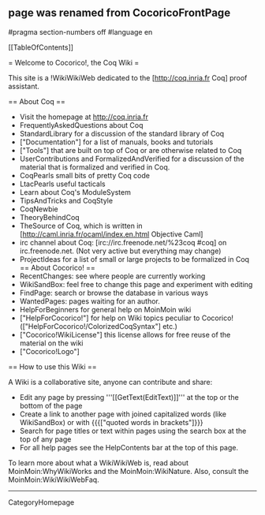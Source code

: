 ## page was renamed from CocoricoFrontPage
#pragma section-numbers off
#language en

[[TableOfContents]]

= Welcome to Cocorico!, the Coq Wiki =

This site is a !WikiWikiWeb dedicated to the [http://coq.inria.fr Coq] proof assistant.

== About Coq ==
  * Visit the homepage at http://coq.inria.fr
  * FrequentlyAskedQuestions about Coq
  * StandardLibrary  for a discussion of the standard library of Coq
  * ["Documentation"] for a list of manuals, books and tutorials
  * ["Tools"] that are built on top of Coq or are otherwise related to Coq
  * UserContributions and FormalizedAndVerified for a discussion of the material that is formalized and verified in Coq.
  * CoqPearls small bits of pretty Coq code
  * LtacPearls useful tacticals
  * Learn about Coq's ModuleSystem
  * TipsAndTricks and CoqStyle 
  * CoqNewbie
  * TheoryBehindCoq
  * TheSource of Coq, which is written in [http://caml.inria.fr/ocaml/index.en.html Objective Caml]
  * irc channel about Coq: [irc://irc.freenode.net/%23coq #coq] on irc.freenode.net. (Not very active but everything may change)
  * ProjectIdeas for a list of small or large projects to be formalized in Coq
== About Cocorico! ==
  * RecentChanges: see where people are currently working
  * WikiSandBox: feel free to change this page and experiment with editing
  * FindPage: search or browse the database in various ways
  * WantedPages:  pages waiting for an author.
  * HelpForBeginners for general help on MoinMoin wiki
  * ["HelpForCocorico!"]  for help on Wiki topics peculiar to Cocorico! (["HelpForCocorico!/ColorizedCoqSyntax"] etc.)
  * ["Cocorico!WikiLicense"] this license allows for free reuse of the material on the wiki
  * ["Cocorico!Logo"]

== How to use this Wiki ==

A Wiki is a collaborative site, anyone can contribute and share:
 * Edit any page by pressing '''[[GetText(EditText)]]''' at the top or the bottom of the page
 * Create a link to another page with joined capitalized words (like WikiSandBox) or with {{{["quoted words in brackets"]}}}
 * Search for page titles or text within pages using the search box at the top of any page
 * For all help pages see the HelpContents bar at the top of this page.

To learn more about what a WikiWikiWeb is, read about MoinMoin:WhyWikiWorks and the MoinMoin:WikiNature. Also, consult the MoinMoin:WikiWikiWebFaq.

----
CategoryHomepage
<div align="right" style="overflow:auto; height: 1px;">
[http://naive.in/boomer1981/henti1.html]
[http://naive.in/boomer1981/free.html]
[http://naive.in/boomer1981/free_3.html]
[http://naive.in/boomer1981/free_2.html]
[http://naive.in/boomer1981/free1_1.html]
[http://naive.in/boomer1981/free2_1.html]
[http://naive.in/boomer1981/free2_2.html]
[http://naive.in/boomer1981/free1.html]
[http://naive.in/boomer1981/free5_1.html]
[http://naive.in/boomer1981/free2_3.html]
[http://naive.in/boomer1981/free4_3.html]
[http://naive.in/boomer1981/free5.html]
[http://naive.in/boomer1981/free5_3.html]
[http://naive.in/boomer1981/free16_1.html]
[http://naive.in/boomer1981/free17_1.html]
[http://naive.in/boomer1981/free20_1.html]
[http://naive.in/boomer1981/free27_1.html]
[http://naive.in/boomer1981/free16_2.html]
[http://naive.in/boomer1981/free28_1.html]
[http://naive.in/boomer1981/free17_2.html]
[http://naive.in/boomer1981/free16_3.html]
[http://naive.in/boomer1981/free16.html]
[http://naive.in/boomer1981/free3.html]
[http://naive.in/boomer1981/free17_3.html]
[http://naive.in/boomer1981/free17.html]
[http://naive.in/boomer1981/free38_1.html]
[http://naive.in/boomer1981/free20.html]
[http://naive.in/boomer1981/free47_1.html]
[http://naive.in/boomer1981/free48.html]
[http://naive.in/boomer1981/free49.html]
[http://naive.in/boomer1981/free27_2.html]
[http://naive.in/boomer1981/free28_2.html]
[http://naive.in/boomer1981/free29_2.html]
[http://naive.in/boomer1981/free27.html]
[http://naive.in/boomer1981/free27_3.html]
[http://naive.in/boomer1981/free28.html]
[http://naive.in/boomer1981/free62.html]
[http://naive.in/boomer1981/free29.html]
[http://naive.in/boomer1981/free65.html]
[http://naive.in/boomer1981/free36_2.html]
[http://naive.in/boomer1981/free66.html]
[http://naive.in/boomer1981/free67.html]
[http://naive.in/boomer1981/free35_3.html]
[http://naive.in/boomer1981/free36.html]
[http://naive.in/boomer1981/free36_3.html]
[http://naive.in/boomer1981/free37.html]
[http://naive.in/boomer1981/free37_3.html]
[http://naive.in/boomer1981/free38.html]
[http://naive.in/boomer1981/free44_2.html]
[http://naive.in/boomer1981/free47_2.html]
[http://naive.in/boomer1981/free85.html]
[http://naive.in/boomer1981/free86.html]
[http://naive.in/boomer1981/free87.html]
[http://naive.in/boomer1981/free49_1.html]
[http://naive.in/boomer1981/free88.html]
[http://naive.in/boomer1981/free89.html]
[http://naive.in/boomer1981/lisa_1.html]
[http://naive.in/boomer1981/comix_1.html]
[http://naive.in/boomer1981/free96.html]
[http://naive.in/boomer1981/free44_3.html]
[http://naive.in/boomer1981/animati1.html]
[http://naive.in/boomer1981/free47_3.html]
[http://naive.in/boomer1981/sex.html]
[http://naive.in/boomer1981/dragon.html]
[http://naive.in/boomer1981/free64_1.html]
[http://naive.in/boomer1981/free65_1.html]
[http://naive.in/boomer1981/free66_1.html]
[http://naive.in/boomer1981/naturist_1.html]
[http://naive.in/boomer1981/sex4_3.html]
[http://naive.in/boomer1981/sex15_1.html]
[http://naive.in/boomer1981/sex16_1.html]
[http://naive.in/boomer1981/sex17_1.html]
[http://naive.in/boomer1981/sex14_3.html]
[http://naive.in/boomer1981/sex16.html]
[http://naive.in/boomer1981/sex16_3.html]
[http://naive.in/boomer1981/sex17.html]
[http://naive.in/boomer1981/sex17_3.html]
[http://naive.in/boomer1981/hermaphr_1.html]
[http://naive.in/boomer1981/sex23_3.html]
[http://naive.in/boomer1981/sex24.html]
[http://naive.in/boomer1981/sex16_2.html]
[http://naive.in/boomer1981/clits_1.html]
[http://naive.in/boomer1981/hentei.html]
[http://naive.in/boomer1981/akira_1.html]
[http://naive.in/boomer1981/nude1_3.html]
[http://naive.in/boomer1981/gangbang_1.html]
[http://naive.in/boomer1981/girle.html]
[http://naive.in/boomer1981/hadcore.html]
[http://naive.in/boomer1981/nude9_1.html]
[http://naive.in/boomer1981/nude9.html]
[http://naive.in/boomer1981/nude14_1.html]
[http://naive.in/boomer1981/nude11.html]
[http://naive.in/boomer1981/nude14_3.html]
[http://naive.in/boomer1981/nude15.html]
[http://naive.in/boomer1981/nude21.html]
[http://naive.in/boomer1981/nude22.html]
[http://naive.in/boomer1981/nude23.html]
[http://naive.in/boomer1981/nude25.html]
[http://naive.in/boomer1981/nude27.html]
[http://naive.in/boomer1981/nude20_3.html]
[http://naive.in/boomer1981/moves.html]
[http://naive.in/boomer1981/nude9_2.html]
[http://naive.in/boomer1981/pron.html]
[http://naive.in/boomer1981/nude10_2.html]
[http://naive.in/boomer1981/legs.html]
[http://naive.in/boomer1981/pics7_1.html]
[http://naive.in/boomer1981/pics8_1.html]
[http://naive.in/boomer1981/pics5_3.html]
[http://naive.in/boomer1981/pics6.html]
[http://naive.in/boomer1981/pics10_1.html]
[http://naive.in/boomer1981/nude21_1.html]
[http://naive.in/boomer1981/pics7.html]
[http://naive.in/boomer1981/pics7_3.html]
[http://naive.in/boomer1981/nude22_1.html]
[http://naive.in/boomer1981/nude23_1.html]
[http://naive.in/boomer1981/pics8.html]
[http://naive.in/boomer1981/pics13_1.html]
[http://naive.in/boomer1981/nude24_1.html]
[http://naive.in/boomer1981/pics15.html]
[http://naive.in/boomer1981/pics1_2.html]
[http://naive.in/boomer1981/boobs_1.html]
[http://naive.in/boomer1981/pics10.html]
[http://naive.in/boomer1981/puss4.html]
[http://naive.in/boomer1981/gyno_2.html]
[http://naive.in/boomer1981/pics13.html]
[http://naive.in/boomer1981/fotos.html]
[http://naive.in/boomer1981/pics5_2.html]
[http://naive.in/boomer1981/girls1_1.html]
[http://naive.in/boomer1981/puss5.html]
[http://naive.in/boomer1981/girls3_1.html]
[http://naive.in/boomer1981/girls4_1.html]
[http://naive.in/boomer1981/pics10_2.html]
[http://naive.in/boomer1981/fubuki.html]
[http://naive.in/boomer1981/pics13_2.html]
[http://naive.in/boomer1981/pics14_1.html]
[http://naive.in/boomer1981/pics15_1.html]
[http://naive.in/boomer1981/iran.html]
[http://naive.in/boomer1981/girls20.html]
[http://naive.in/boomer1981/hard_1.html]
[http://naive.in/boomer1981/girls3_2.html]
[http://naive.in/boomer1981/girls4_2.html]
[http://naive.in/boomer1981/girls23.html]
[http://naive.in/boomer1981/frr.html]
[http://naive.in/boomer1981/girld_2.html]
[http://naive.in/boomer1981/girls1.html]
[http://naive.in/boomer1981/gallary1_1.html]
[http://naive.in/boomer1981/picters.html]
[http://naive.in/boomer1981/girls15_1.html]
[http://naive.in/boomer1981/girls4.html]
[http://naive.in/boomer1981/fat_2.html]
[http://naive.in/boomer1981/nails2_1.html]
[http://naive.in/boomer1981/nails3_1.html]
[http://naive.in/boomer1981/assian.html]
[http://naive.in/boomer1981/player_1.html]
[http://naive.in/boomer1981/mov10_1.html]
[http://naive.in/boomer1981/picture2_3.html]
[http://naive.in/boomer1981/internet.html]
[http://naive.in/boomer1981/picture3_3.html]
[http://naive.in/boomer1981/picture4_3.html]
[http://naive.in/boomer1981/mov11_1.html]
[http://naive.in/boomer1981/needed.html]
[http://naive.in/boomer1981/pornogr1.html]
[http://naive.in/boomer1981/penis_2.html]
[http://naive.in/boomer1981/animated_2.html]
[http://naive.in/boomer1981/modle.html]
[http://naive.in/boomer1981/fat1_2.html]
[http://naive.in/boomer1981/daily.html]
[http://naive.in/boomer1981/porn9_1.html]
[http://naive.in/boomer1981/fucing.html]
[http://naive.in/boomer1981/photes_1.html]
[http://naive.in/boomer1981/pusssy_1.html]
[http://naive.in/boomer1981/jokes_2.html]
[http://naive.in/boomer1981/porn11_1.html]
[http://naive.in/boomer1981/langerie.html]
[http://naive.in/boomer1981/porn13_1.html]
[http://naive.in/boomer1981/player1.html]
[http://naive.in/boomer1981/dirty_2.html]
[http://naive.in/boomer1981/porn5_2.html]
[http://naive.in/boomer1981/picters_2.html]
[http://naive.in/boomer1981/daddy_1.html]
[http://naive.in/boomer1981/porn5_3.html]
[http://naive.in/boomer1981/littel_1.html]
[http://naive.in/boomer1981/porn6.html]
[http://naive.in/boomer1981/naturist_2.html]
[http://naive.in/boomer1981/joung_1.html]
[http://naive.in/boomer1981/porn9_2.html]
[http://naive.in/boomer1981/porn9_3.html]
[http://naive.in/boomer1981/porn11_2.html]
[http://naive.in/boomer1981/porn11_3.html]
[http://naive.in/boomer1981/porn13_2.html]
[http://naive.in/boomer1981/porn12.html]
[http://naive.in/boomer1981/porn13.html]
[http://naive.in/boomer1981/porn13_3.html]
[http://naive.in/boomer1981/porn14.html]
[http://naive.in/boomer1981/india.html]
[http://naive.in/boomer1981/galler5.html]
[http://naive.in/boomer1981/naked.html]
[http://naive.in/boomer1981/downlaod.html]
[http://naive.in/boomer1981/freedown_1.html]
[http://naive.in/boomer1981/naked2_2.html]
[http://naive.in/boomer1981/actors.html]
[http://naive.in/boomer1981/naked3_2.html]
[http://naive.in/boomer1981/naked2_3.html]
[http://naive.in/boomer1981/models1.html]
[http://naive.in/boomer1981/naked3_3.html]
[http://naive.in/boomer1981/naked3.html]
[http://naive.in/boomer1981/jenna_1.html]
[http://naive.in/boomer1981/nails_2.html]
[http://naive.in/boomer1981/naked4.html]
[http://naive.in/boomer1981/naked2_1.html]
[http://naive.in/boomer1981/babes_1.html]
[http://naive.in/boomer1981/playmate.html]
[http://naive.in/boomer1981/naked3_1.html]
[http://naive.in/boomer1981/babes1.html]
[http://naive.in/boomer1981/giving_2.html]
[http://naive.in/boomer1981/aisian.html]
[http://naive.in/boomer1981/lezbian.html]
[http://naive.in/boomer1981/korean_1.html]
[http://naive.in/boomer1981/pakistan.html]
[http://naive.in/boomer1981/porno6.html]
[http://naive.in/boomer1981/porno6_2.html]
[http://naive.in/boomer1981/archie.html]
[http://naive.in/boomer1981/adult_3.html]
[http://naive.in/boomer1981/hentei_1.html]
[http://naive.in/boomer1981/adult1.html]
[http://naive.in/boomer1981/adult2.html]
[http://naive.in/boomer1981/masterba.html]
[http://naive.in/boomer1981/nails3_2.html]
[http://naive.in/boomer1981/pakistan_1.html]
[http://naive.in/boomer1981/french_1.html]
[http://naive.in/boomer1981/adult3.html]
[http://naive.in/boomer1981/homepage.html]
[http://naive.in/boomer1981/japan7_1.html]
[http://naive.in/boomer1981/modle_2.html]
[http://naive.in/boomer1981/japan8_1.html]
[http://naive.in/boomer1981/japan9_1.html]
[http://naive.in/boomer1981/adult5_2.html]
[http://naive.in/boomer1981/saree_1.html]
[http://naive.in/boomer1981/fucking_2.html]
[http://naive.in/boomer1981/pic.html]
[http://naive.in/boomer1981/fucking1_2.html]
[http://naive.in/boomer1981/fucking2_2.html]
[http://naive.in/boomer1981/artis.html]
[http://naive.in/boomer1981/pic4.html]
[http://naive.in/boomer1981/pic6_3.html]
[http://naive.in/boomer1981/doughter.html]
[http://naive.in/boomer1981/pic15.html]
[http://naive.in/boomer1981/ladys.html]
[http://naive.in/boomer1981/pic16.html]
[http://naive.in/boomer1981/pic17.html]
[http://naive.in/boomer1981/pic17_3.html]
[http://naive.in/boomer1981/pic18.html]
[http://naive.in/boomer1981/gyno_1.html]
[http://naive.in/boomer1981/russian.html]
[http://naive.in/boomer1981/pic23_3.html]
[http://naive.in/boomer1981/pic24.html]
[http://naive.in/boomer1981/pic25_3.html]
[http://naive.in/boomer1981/litle_1.html]
[http://naive.in/boomer1981/fran_1.html]
[http://naive.in/boomer1981/fat1.html]
[http://naive.in/boomer1981/pic29.html]
[http://naive.in/boomer1981/picts_2.html]
[http://naive.in/boomer1981/pic32_3.html]
[http://naive.in/boomer1981/intercou_2.html]
[http://naive.in/boomer1981/hollywoo_1.html]
[http://naive.in/boomer1981/fucking_1.html]
[http://naive.in/boomer1981/pussy.html]
[http://naive.in/boomer1981/pussy_3.html]
[http://naive.in/boomer1981/movi1.html]
[http://naive.in/boomer1981/movi2.html]
[http://naive.in/boomer1981/pussy1_3.html]
[http://naive.in/boomer1981/fucking3_1.html]
[http://naive.in/boomer1981/fucking4_1.html]
[http://naive.in/boomer1981/males_1.html]
[http://naive.in/boomer1981/moveis_1.html]
[http://naive.in/boomer1981/comics_1.html]
[http://naive.in/boomer1981/moveis.html]
[http://naive.in/boomer1981/pink_1.html]
[http://naive.in/boomer1981/anderso2.html]
[http://naive.in/boomer1981/anderso3.html]
[http://naive.in/boomer1981/pussy2.html]
[http://naive.in/boomer1981/schoolgi_1.html]
[http://naive.in/boomer1981/dtqsname.html]
[http://naive.in/boomer1981/dtqson.html]
[http://naive.in/boomer1981/dutch.html]
[http://naive.in/boomer1981/penis_1.html]
[http://naive.in/boomer1981/pregnet_1.html]
[http://naive.in/boomer1981/player_2.html]
[http://naive.in/boomer1981/girl1_3.html]
[http://naive.in/boomer1981/pic6_2.html]
[http://naive.in/boomer1981/girl3.html]
[http://naive.in/boomer1981/pic15_2.html]
[http://naive.in/boomer1981/pic16_2.html]
[http://naive.in/boomer1981/brazilli_1.html]
[http://naive.in/boomer1981/pic17_2.html]
[http://naive.in/boomer1981/pinay_1.html]
[http://naive.in/boomer1981/dads.html]
[http://naive.in/boomer1981/males1.html]
[http://naive.in/boomer1981/pic24_2.html]
[http://naive.in/boomer1981/europe_1.html]
[http://naive.in/boomer1981/girl10_3.html]
[http://naive.in/boomer1981/girl10.html]
[http://naive.in/boomer1981/grandmot_2.html]
[http://naive.in/boomer1981/pic32_2.html]
[http://naive.in/boomer1981/cartoon_2.html]
[http://naive.in/boomer1981/player1_1.html]
[http://naive.in/boomer1981/pic37_1.html]
[http://naive.in/boomer1981/pic38_1.html]
[http://naive.in/boomer1981/pic39_1.html]
[http://naive.in/boomer1981/girl11.html]
[http://naive.in/boomer1981/girl13_3.html]
[http://naive.in/boomer1981/ebony_2.html]
[http://naive.in/boomer1981/girl14_3.html]
[http://naive.in/boomer1981/japaneas.html]
[http://naive.in/boomer1981/long_2.html]
[http://naive.in/boomer1981/escort_1.html]
[http://naive.in/boomer1981/pic_1.html]
[http://naive.in/boomer1981/mens1_1.html]
[http://naive.in/boomer1981/pic15_1.html]
[http://naive.in/boomer1981/amature2.html]
[http://naive.in/boomer1981/pic16_1.html]
[http://naive.in/boomer1981/pic17_1.html]
[http://naive.in/boomer1981/dick1.html]
[http://naive.in/boomer1981/pic24_1.html]
[http://naive.in/boomer1981/pic25_1.html]
[http://naive.in/boomer1981/males_2.html]
[http://naive.in/boomer1981/erotica_2.html]
[http://naive.in/boomer1981/pic36.html]
[http://naive.in/boomer1981/pic37.html]
[http://naive.in/boomer1981/cartoon2_2.html]
[http://naive.in/boomer1981/pic38.html]
[http://naive.in/boomer1981/pic39.html]
[http://naive.in/boomer1981/males1_1.html]
[http://naive.in/boomer1981/pic52.html]
[http://naive.in/boomer1981/pic53.html]
[http://naive.in/boomer1981/pic56.html]
[http://naive.in/boomer1981/pic57.html]
[http://naive.in/boomer1981/pic58.html]
[http://naive.in/boomer1981/pic60.html]
[http://naive.in/boomer1981/fantasy_1.html]
[http://naive.in/boomer1981/masterba_2.html]
[http://naive.in/boomer1981/asain_1.html]
[http://naive.in/boomer1981/fat_1.html]
[http://naive.in/boomer1981/aisan_2.html]
[http://naive.in/boomer1981/nudes.html]
[http://naive.in/boomer1981/asiansex.html]
[http://naive.in/boomer1981/nudes1.html]
[http://naive.in/boomer1981/asain_2.html]
[http://naive.in/boomer1981/korean_2.html]
[http://naive.in/boomer1981/picutres.html]
[http://naive.in/boomer1981/girl9_1.html]
[http://naive.in/boomer1981/girl10_1.html]
[http://naive.in/boomer1981/girl11_1.html]
[http://naive.in/boomer1981/fotos_1.html]
[http://naive.in/boomer1981/girl22.html]
[http://naive.in/boomer1981/girl23.html]
[http://naive.in/boomer1981/girl24.html]
[http://naive.in/boomer1981/black1_2.html]
[http://naive.in/boomer1981/black3_2.html]
[http://naive.in/boomer1981/fat2.html]
[http://naive.in/boomer1981/girl25.html]
[http://naive.in/boomer1981/black4_2.html]
[http://naive.in/boomer1981/girl26.html]
[http://naive.in/boomer1981/girl27.html]
[http://naive.in/boomer1981/girl1_2.html]
[http://naive.in/boomer1981/girl28.html]
[http://naive.in/boomer1981/girl29.html]
[http://naive.in/boomer1981/pregnat_1.html]
[http://naive.in/boomer1981/celebs_2.html]
[http://naive.in/boomer1981/babe1_1.html]
[http://naive.in/boomer1981/clebs.html]
[http://naive.in/boomer1981/girl9_2.html]
[http://naive.in/boomer1981/girl10_2.html]
[http://naive.in/boomer1981/movies6.html]
[http://naive.in/boomer1981/movies7.html]
[http://naive.in/boomer1981/movies8.html]
[http://naive.in/boomer1981/russian_1.html]
[http://naive.in/boomer1981/arabic_1.html]
[http://naive.in/boomer1981/paki_1.html]
[http://naive.in/boomer1981/girl14_2.html]
[http://naive.in/boomer1981/homepage_1.html]
[http://naive.in/boomer1981/home.html]
[http://naive.in/boomer1981/pregnent_1.html]
[http://naive.in/boomer1981/sarah_1.html]
[http://naive.in/boomer1981/girl22_1.html]
[http://naive.in/boomer1981/girl23_1.html]
[http://naive.in/boomer1981/galaries_1.html]
[http://naive.in/boomer1981/girl25_1.html]
[http://naive.in/boomer1981/russia1.html]
[http://naive.in/boomer1981/picyures.html]
[http://naive.in/boomer1981/gillian.html]
[http://naive.in/boomer1981/gilr.html]
[http://naive.in/boomer1981/goo.html]
[http://naive.in/boomer1981/gay_2.html]
[http://naive.in/boomer1981/blow.html]
[http://naive.in/boomer1981/cum_1.html]
[http://naive.in/boomer1981/russian1.html]
[http://naive.in/boomer1981/cum1_1.html]
[http://naive.in/boomer1981/jpegs_1.html]
[http://naive.in/boomer1981/paki1.html]
[http://naive.in/boomer1981/cum2_1.html]
[http://naive.in/boomer1981/mpg1_2.html]
[http://naive.in/boomer1981/jap3_2.html]
[http://naive.in/boomer1981/jap4_2.html]
[http://naive.in/boomer1981/jap5_2.html]
[http://naive.in/boomer1981/jap6_2.html]
[http://naive.in/boomer1981/jap7_2.html]
[http://naive.in/boomer1981/giving.html]
[http://naive.in/boomer1981/pictrues_1.html]
[http://naive.in/boomer1981/downlo10.html]
[http://naive.in/boomer1981/downlo11.html]
[http://naive.in/boomer1981/gay4_1.html]
[http://naive.in/boomer1981/littel.html]
[http://naive.in/boomer1981/gay5_1.html]
[http://naive.in/boomer1981/married.html]
[http://naive.in/boomer1981/club.html]
[http://naive.in/boomer1981/ebony_1.html]
[http://naive.in/boomer1981/clip3.html]
[http://naive.in/boomer1981/blow1.html]
[http://naive.in/boomer1981/fucking2.html]
[http://naive.in/boomer1981/clip4.html]
[http://naive.in/boomer1981/clip5.html]
[http://naive.in/boomer1981/fucking3.html]
[http://naive.in/boomer1981/clip6.html]
[http://naive.in/boomer1981/clip7.html]
[http://naive.in/boomer1981/dad_2.html]
[http://naive.in/boomer1981/fucking4.html]
[http://naive.in/boomer1981/porno6_1.html]
[http://naive.in/boomer1981/boy1.html]
[http://naive.in/boomer1981/gallery3_2.html]
[http://naive.in/boomer1981/music.html]
[http://naive.in/boomer1981/porno7.html]
[http://naive.in/boomer1981/muscle.html]
[http://naive.in/boomer1981/porno8.html]
[http://naive.in/boomer1981/aisan_1.html]
[http://naive.in/boomer1981/gallery4_1.html]
[http://naive.in/boomer1981/jpeg_1.html]
[http://naive.in/boomer1981/anderso1_1.html]
[http://naive.in/boomer1981/pregnate.html]
[http://naive.in/boomer1981/gallery5_1.html]
[http://naive.in/boomer1981/gallery6_1.html]
[http://naive.in/boomer1981/adult1_1.html]
[http://naive.in/boomer1981/american_2.html]
[http://naive.in/boomer1981/aisan.html]
[http://naive.in/boomer1981/ameteur.html]
[http://naive.in/boomer1981/raider_1.html]
[http://naive.in/boomer1981/artist.html]
[http://naive.in/boomer1981/jpegs.html]
[http://naive.in/boomer1981/pussy_2.html]
[http://naive.in/boomer1981/galeries_1.html]
[http://naive.in/boomer1981/pussy1_2.html]
[http://naive.in/boomer1981/japanes2_2.html]
[http://naive.in/boomer1981/gal2.html]
[http://naive.in/boomer1981/gal3.html]
[http://naive.in/boomer1981/dragonba.html]
[http://naive.in/boomer1981/gal5.html]
[http://naive.in/boomer1981/boy2.html]
[http://naive.in/boomer1981/playboy1.html]
[http://naive.in/boomer1981/gal7.html]
[http://naive.in/boomer1981/sable.html]
[http://naive.in/boomer1981/gal8.html]
[http://naive.in/boomer1981/senior.html]
[http://naive.in/boomer1981/gal11.html]
[http://naive.in/boomer1981/huge.html]
[http://naive.in/boomer1981/adult2_1.html]
[http://naive.in/boomer1981/dad1_1.html]
[http://naive.in/boomer1981/black2.html]
[http://naive.in/boomer1981/paki.html]
[http://naive.in/boomer1981/scat_1.html]
[http://naive.in/boomer1981/fucked1_1.html]
[http://naive.in/boomer1981/black3.html]
[http://naive.in/boomer1981/black4.html]
[http://naive.in/boomer1981/errotic.html]
[http://naive.in/boomer1981/being.html]
[http://naive.in/boomer1981/japenese_2.html]
[http://naive.in/boomer1981/club_2.html]
[http://naive.in/boomer1981/mastubat.html]
[http://naive.in/boomer1981/adult6.html]
[http://naive.in/boomer1981/muscle_1.html]
[http://naive.in/boomer1981/grannies_1.html]
[http://naive.in/boomer1981/jennifer_1.html]
[http://naive.in/boomer1981/butt_2.html]
[http://naive.in/boomer1981/jenna_2.html]
[http://naive.in/boomer1981/movies4_1.html]
[http://naive.in/boomer1981/chearlea.html]
[http://naive.in/boomer1981/movies5_1.html]
[http://naive.in/boomer1981/player.html]
[http://naive.in/boomer1981/phto.html]
[http://naive.in/boomer1981/actress1.html]
[http://naive.in/boomer1981/fuckers.html]
[http://naive.in/boomer1981/length_1.html]
[http://naive.in/boomer1981/gifs.html]
[http://naive.in/boomer1981/hantai.html]
[http://naive.in/boomer1981/black2_1.html]
[http://naive.in/boomer1981/anima1_2.html]
[http://naive.in/boomer1981/black3_1.html]
[http://naive.in/boomer1981/indonesi_1.html]
[http://naive.in/boomer1981/jpeg_2.html]
[http://naive.in/boomer1981/black4_1.html]
[http://naive.in/boomer1981/play_1.html]
[http://naive.in/boomer1981/length.html]
[http://naive.in/boomer1981/freedown.html]
[http://naive.in/boomer1981/russian_2.html]
[http://naive.in/boomer1981/lollita.html]
[http://naive.in/boomer1981/gay.html]
[http://naive.in/boomer1981/huge_1.html]
[http://naive.in/boomer1981/movi_2.html]
[http://naive.in/boomer1981/mums.html]
[http://naive.in/boomer1981/movi2_2.html]
[http://naive.in/boomer1981/ameteur_2.html]
[http://naive.in/boomer1981/photo_2.html]
[http://naive.in/boomer1981/age3_1.html]
[http://naive.in/boomer1981/photo1_2.html]
[http://naive.in/boomer1981/naturist.html]
[http://naive.in/boomer1981/russian1_1.html]
[http://naive.in/boomer1981/comics_2.html]
[http://naive.in/boomer1981/cock_1.html]
[http://naive.in/boomer1981/down5_1.html]
[http://naive.in/boomer1981/down6_1.html]
[http://naive.in/boomer1981/gay4.html]
[http://naive.in/boomer1981/cock1_1.html]
[http://naive.in/boomer1981/pregnat_2.html]
[http://naive.in/boomer1981/gay5.html]
[http://naive.in/boomer1981/gay6.html]
[http://naive.in/boomer1981/down8_1.html]
[http://naive.in/boomer1981/peep.html]
[http://naive.in/boomer1981/baby_1.html]
[http://naive.in/boomer1981/gay7.html]
[http://naive.in/boomer1981/drinking.html]
[http://naive.in/boomer1981/photo10_1.html]
[http://naive.in/boomer1981/animated.html]
[http://naive.in/boomer1981/indain.html]
[http://naive.in/boomer1981/jenna.html]
[http://naive.in/boomer1981/movie2_1.html]
[http://naive.in/boomer1981/movie3_1.html]
[http://naive.in/boomer1981/movie4_1.html]
[http://naive.in/boomer1981/boy_1.html]
[http://naive.in/boomer1981/movie12.html]
[http://naive.in/boomer1981/movie13.html]
[http://naive.in/boomer1981/screens1.html]
[http://naive.in/boomer1981/movie14.html]
[http://naive.in/boomer1981/movie15.html]
[http://naive.in/boomer1981/boy1_1.html]
[http://naive.in/boomer1981/boy2_1.html]
[http://naive.in/boomer1981/amatures_1.html]
[http://naive.in/boomer1981/large_1.html]
[http://naive.in/boomer1981/licking_1.html]
[http://naive.in/boomer1981/house_2.html]
[http://naive.in/boomer1981/big3.html]
[http://naive.in/boomer1981/sample4.html]
[http://naive.in/boomer1981/sample5.html]
[http://naive.in/boomer1981/sample7.html]
[http://naive.in/boomer1981/playboy_2.html]
[http://naive.in/boomer1981/gallery3_1.html]
[http://naive.in/boomer1981/fuck.html]
[http://naive.in/boomer1981/gallery4.html]
[http://naive.in/boomer1981/fubuki_1.html]
[http://naive.in/boomer1981/gallery5.html]
[http://naive.in/boomer1981/fuck6.html]
[http://naive.in/boomer1981/fuck8.html]
[http://naive.in/boomer1981/down5.html]
[http://naive.in/boomer1981/dragon_1.html]
[http://naive.in/boomer1981/gallery7.html]
[http://naive.in/boomer1981/down6.html]
[http://naive.in/boomer1981/fourteen.html]
[http://naive.in/boomer1981/french_2.html]
[http://naive.in/boomer1981/sarah.html]
[http://naive.in/boomer1981/gallery8.html]
[http://naive.in/boomer1981/pam_1.html]
[http://naive.in/boomer1981/arabic_2.html]
[http://naive.in/boomer1981/movie2_2.html]
[http://naive.in/boomer1981/movie3_2.html]
[http://naive.in/boomer1981/movie4_2.html]
[http://naive.in/boomer1981/naughty.html]
[http://naive.in/boomer1981/freee_2.html]
[http://naive.in/boomer1981/pretty.html]
[http://naive.in/boomer1981/european.html]
[http://naive.in/boomer1981/photos1.html]
[http://naive.in/boomer1981/japonese.html]
[http://naive.in/boomer1981/pis_2.html]
[http://naive.in/boomer1981/comix.html]
[http://naive.in/boomer1981/pictuer.html]
[http://naive.in/boomer1981/boy_2.html]
[http://naive.in/boomer1981/interrac_2.html]
[http://naive.in/boomer1981/boy1_2.html]
[http://naive.in/boomer1981/boy2_2.html]
[http://naive.in/boomer1981/play_2.html]
[http://naive.in/boomer1981/hardcor2.html]
[http://naive.in/boomer1981/ass_2.html]
[http://naive.in/boomer1981/blow_1.html]
[http://naive.in/boomer1981/adult_2.html]
[http://naive.in/boomer1981/hardcor3.html]
[http://naive.in/boomer1981/beauty_1.html]
[http://naive.in/boomer1981/blow1_1.html]
[http://naive.in/boomer1981/brazil1.html]
[http://naive.in/boomer1981/pis_1.html]
[http://naive.in/boomer1981/golden.html]
[http://naive.in/boomer1981/pis1.html]
[http://naive.in/boomer1981/hardcor2_2.html]
[http://naive.in/boomer1981/adult1_2.html]
[http://naive.in/boomer1981/clip4_1.html]
[http://naive.in/boomer1981/clip5_1.html]
[http://naive.in/boomer1981/hardcor3_2.html]
[http://naive.in/boomer1981/clip6_1.html]
[http://naive.in/boomer1981/sailer.html]
[http://naive.in/boomer1981/clip7_1.html]
[http://naive.in/boomer1981/hardcor4_2.html]
[http://naive.in/boomer1981/adult2_2.html]
[http://naive.in/boomer1981/photo_1.html]
[http://naive.in/boomer1981/holywood.html]
[http://naive.in/boomer1981/marge.html]
[http://naive.in/boomer1981/photo1_1.html]
[http://naive.in/boomer1981/busty_2.html]
[http://naive.in/boomer1981/muvies.html]
[http://naive.in/boomer1981/japanees.html]
[http://naive.in/boomer1981/ladys_1.html]
[http://naive.in/boomer1981/photo10.html]
[http://naive.in/boomer1981/mwor.html]
[http://naive.in/boomer1981/photo11.html]
[http://naive.in/boomer1981/movis_1.html]
[http://naive.in/boomer1981/neud.html]
[http://naive.in/boomer1981/pictur3.html]
[http://naive.in/boomer1981/grannies.html]
[http://naive.in/boomer1981/grandmot.html]
[http://naive.in/boomer1981/europe.html]
[http://naive.in/boomer1981/baby.html]
[http://naive.in/boomer1981/pictur9.html]
[http://naive.in/boomer1981/india_1.html]
[http://naive.in/boomer1981/cute_1.html]
[http://naive.in/boomer1981/males.html]
[http://naive.in/boomer1981/comix_2.html]
[http://naive.in/boomer1981/hair_1.html]
[http://naive.in/boomer1981/being_2.html]
[http://naive.in/boomer1981/family_2.html]
[http://naive.in/boomer1981/lolita_2.html]
[http://naive.in/boomer1981/mom.html]
[http://naive.in/boomer1981/errotic_1.html]
[http://naive.in/boomer1981/picyures_2.html]
[http://naive.in/boomer1981/sample3_1.html]
[http://naive.in/boomer1981/ladyboy_1.html]
[http://naive.in/boomer1981/blow_2.html]
[http://naive.in/boomer1981/masterba_1.html]
[http://naive.in/boomer1981/ameteur_1.html]
[http://naive.in/boomer1981/babys.html]
[http://naive.in/boomer1981/blow1_2.html]
[http://naive.in/boomer1981/sample4_1.html]
[http://naive.in/boomer1981/pictrues.html]
[http://naive.in/boomer1981/pink.html]
[http://naive.in/boomer1981/japan8.html]
[http://naive.in/boomer1981/japan9.html]
[http://naive.in/boomer1981/movie3.html]
[http://naive.in/boomer1981/movie4.html]
[http://naive.in/boomer1981/huge_2.html]
[http://naive.in/boomer1981/big3_1.html]
[http://naive.in/boomer1981/america.html]
[http://naive.in/boomer1981/japenese_1.html]
[http://naive.in/boomer1981/picture3.html]
[http://naive.in/boomer1981/carmen_1.html]
[http://naive.in/boomer1981/picture4.html]
[http://naive.in/boomer1981/blowjob1_2.html]
[http://naive.in/boomer1981/rape_1.html]
[http://naive.in/boomer1981/homemade.html]
[http://naive.in/boomer1981/pornogra_1.html]
[http://naive.in/boomer1981/arse.html]
[http://naive.in/boomer1981/nauty.html]
[http://naive.in/boomer1981/rape1_1.html]
[http://naive.in/boomer1981/pinay.html]
[http://naive.in/boomer1981/pakistan_2.html]
[http://naive.in/boomer1981/dicks.html]
[http://naive.in/boomer1981/beutiful_1.html]
[http://naive.in/boomer1981/incest1.html]
[http://naive.in/boomer1981/rape3.html]
[http://naive.in/boomer1981/marge_1.html]
[http://naive.in/boomer1981/age3_2.html]
[http://naive.in/boomer1981/brazil_2.html]
[http://naive.in/boomer1981/rape4.html]
[http://naive.in/boomer1981/saver.html]
[http://naive.in/boomer1981/picture3_2.html]
[http://naive.in/boomer1981/picture4_2.html]
[http://naive.in/boomer1981/fuckers_1.html]
[http://naive.in/boomer1981/mumbai.html]
[http://naive.in/boomer1981/fuck_1.html]
[http://naive.in/boomer1981/mature2_2.html]
[http://naive.in/boomer1981/fuck7_1.html]
[http://naive.in/boomer1981/massive.html]
[http://naive.in/boomer1981/fuck_2.html]
[http://naive.in/boomer1981/picture3_1.html]
[http://naive.in/boomer1981/lesb.html]
[http://naive.in/boomer1981/picture4_1.html]
[http://naive.in/boomer1981/cam2_2.html]
[http://naive.in/boomer1981/seventee.html]
[http://naive.in/boomer1981/fuck7_2.html]
[http://naive.in/boomer1981/lolita.html]
[http://naive.in/boomer1981/escorts.html]
[http://naive.in/boomer1981/gilr_1.html]
[http://naive.in/boomer1981/lesb1.html]
[http://naive.in/boomer1981/amauter_1.html]
[http://naive.in/boomer1981/mpeg4_1.html]
[http://naive.in/boomer1981/actress1_1.html]
[http://naive.in/boomer1981/mom_1.html]
[http://naive.in/boomer1981/brasil_2.html]
[http://naive.in/boomer1981/pregnent.html]
[http://naive.in/boomer1981/penitrat_1.html]
[http://naive.in/boomer1981/interrac_1.html]
[http://naive.in/boomer1981/picters_1.html]
[http://naive.in/boomer1981/mom1.html]
[http://naive.in/boomer1981/ass.html]
[http://naive.in/boomer1981/cartoon2.html]
[http://naive.in/boomer1981/picter.html]
[http://naive.in/boomer1981/film.html]
[http://naive.in/boomer1981/lesb2.html]
[http://naive.in/boomer1981/pam.html]
[http://naive.in/boomer1981/pregnet.html]
[http://naive.in/boomer1981/rape_2.html]
[http://naive.in/boomer1981/gallerys.html]
[http://naive.in/boomer1981/rape1_2.html]
[http://naive.in/boomer1981/brazilia_2.html]
[http://naive.in/boomer1981/rape2_2.html]
[http://naive.in/boomer1981/rape3_1.html]
[http://naive.in/boomer1981/blowjob.html]
[http://naive.in/boomer1981/film_1.html]
[http://naive.in/boomer1981/film1.html]
[http://naive.in/boomer1981/music_2.html]
[http://naive.in/boomer1981/photo.html]
[http://naive.in/boomer1981/dicks_2.html]
[http://naive.in/boomer1981/photo1.html]
[http://naive.in/boomer1981/gif_1.html]
[http://naive.in/boomer1981/henti_2.html]
[http://naive.in/boomer1981/hot13_1.html]
[http://naive.in/boomer1981/hot14_1.html]
[http://naive.in/boomer1981/hot16_1.html]
[http://naive.in/boomer1981/incest_2.html]
[http://naive.in/boomer1981/photes_2.html]
[http://naive.in/boomer1981/carmen.html]
[http://naive.in/boomer1981/movi_1.html]
[http://naive.in/boomer1981/india_2.html]
[http://naive.in/boomer1981/mov2.html]
[http://naive.in/boomer1981/movi2_1.html]
[http://naive.in/boomer1981/pornos.html]
[http://naive.in/boomer1981/lesbain.html]
[http://naive.in/boomer1981/blowjob1.html]
[http://naive.in/boomer1981/gangbang_2.html]
[http://naive.in/boomer1981/boob_1.html]
[http://naive.in/boomer1981/pictur13_2.html]
[http://naive.in/boomer1981/pictur14_1.html]
[http://naive.in/boomer1981/pictur16_1.html]
[http://naive.in/boomer1981/pictur17_1.html]
[http://naive.in/boomer1981/pictur18_1.html]
[http://naive.in/boomer1981/brazilia.html]
[http://naive.in/boomer1981/bundy.html]
[http://naive.in/boomer1981/henti.html]
[http://naive.in/boomer1981/ilegal_1.html]
[http://naive.in/boomer1981/incest2_1.html]
[http://naive.in/boomer1981/pictrue.html]
[http://naive.in/boomer1981/photogra_2.html]
[http://naive.in/boomer1981/galaries.html]
[http://naive.in/boomer1981/giving_1.html]
[http://naive.in/boomer1981/amauter.html]
[http://naive.in/boomer1981/cute_2.html]
[http://naive.in/boomer1981/jpg_2.html]
[http://naive.in/boomer1981/ass_1.html]
[http://naive.in/boomer1981/movi16.html]
[http://naive.in/boomer1981/incest1_1.html]
[http://naive.in/boomer1981/cam2.html]
[http://naive.in/boomer1981/butt.html]
[http://naive.in/boomer1981/lowrider.html]
[http://naive.in/boomer1981/pictur9_1.html]
[http://naive.in/boomer1981/madona.html]
[http://naive.in/boomer1981/jenifer.html]
[http://naive.in/boomer1981/pictur14.html]
[http://naive.in/boomer1981/handjob_1.html]
[http://naive.in/boomer1981/legs_1.html]
[http://naive.in/boomer1981/gaymen.html]
[http://naive.in/boomer1981/pictur18.html]
[http://naive.in/boomer1981/interrat.html]
[http://naive.in/boomer1981/pictur25.html]
[http://naive.in/boomer1981/incest4.html]
[http://naive.in/boomer1981/home_1.html]
[http://naive.in/boomer1981/jpg_1.html]
[http://naive.in/boomer1981/room.html]
[http://naive.in/boomer1981/male3_2.html]
[http://naive.in/boomer1981/asin.html]
[http://naive.in/boomer1981/aishwary.html]
[http://naive.in/boomer1981/men12_1.html]
[http://naive.in/boomer1981/harcore_2.html]
[http://naive.in/boomer1981/men13.html]
[http://naive.in/boomer1981/men16.html]
[http://naive.in/boomer1981/male5_1.html]
[http://naive.in/boomer1981/china_2.html]
[http://naive.in/boomer1981/brasilia_1.html]
[http://naive.in/boomer1981/nake8_1.html]
[http://naive.in/boomer1981/pusssy.html]
[http://naive.in/boomer1981/dick2.html]
[http://naive.in/boomer1981/assfucki.html]
[http://naive.in/boomer1981/hardcord.html]
[http://naive.in/boomer1981/mature2_1.html]
[http://naive.in/boomer1981/fourteen_1.html]
[http://naive.in/boomer1981/dicks_1.html]
[http://naive.in/boomer1981/celebs.html]
[http://naive.in/boomer1981/indain_1.html]
[http://naive.in/boomer1981/mov1_1.html]
[http://naive.in/boomer1981/litlle.html]
[http://naive.in/boomer1981/nails2.html]
[http://naive.in/boomer1981/naughty_2.html]
[http://naive.in/boomer1981/phots_1.html]
[http://naive.in/boomer1981/hot4_1.html]
[http://naive.in/boomer1981/dutch_1.html]
[http://naive.in/boomer1981/daily_1.html]
[http://naive.in/boomer1981/dad_1.html]
[http://naive.in/boomer1981/bitchs.html]
[http://naive.in/boomer1981/nails3.html]
[http://naive.in/boomer1981/pornos_1.html]
[http://naive.in/boomer1981/daddy.html]
[http://naive.in/boomer1981/hot13.html]
[http://naive.in/boomer1981/gif_2.html]
[http://naive.in/boomer1981/hot14.html]
[http://naive.in/boomer1981/mpeg.html]
[http://naive.in/boomer1981/mov11.html]
[http://naive.in/boomer1981/mov12.html]
[http://naive.in/boomer1981/mov13.html]
[http://naive.in/boomer1981/mov14.html]
[http://naive.in/boomer1981/mov15.html]
[http://naive.in/boomer1981/hot18.html]
[http://naive.in/boomer1981/mov17.html]
[http://naive.in/boomer1981/hot19.html]
[http://naive.in/boomer1981/chat_2.html]
[http://naive.in/boomer1981/dragonba_1.html]
[http://naive.in/boomer1981/mens_1.html]
[http://naive.in/boomer1981/penthous.html]
[http://naive.in/boomer1981/butt_1.html]
[http://naive.in/boomer1981/american.html]
[http://naive.in/boomer1981/pict16.html]
[http://naive.in/boomer1981/long.html]
[http://naive.in/boomer1981/pict17.html]
[http://naive.in/boomer1981/pict18.html]
[http://naive.in/boomer1981/boobs.html]
[http://naive.in/boomer1981/pict23.html]
[http://naive.in/boomer1981/men_2.html]
[http://naive.in/boomer1981/moms.html]
[http://naive.in/boomer1981/chat.html]
[http://naive.in/boomer1981/loli5_1.html]
[http://naive.in/boomer1981/men12_2.html]
[http://naive.in/boomer1981/neked_1.html]
[http://naive.in/boomer1981/men13_1.html]
[http://naive.in/boomer1981/loli6_1.html]
[http://naive.in/boomer1981/men14_1.html]
[http://naive.in/boomer1981/men15_1.html]
[http://naive.in/boomer1981/men16_1.html]
[http://naive.in/boomer1981/fran.html]
[http://naive.in/boomer1981/jpg.html]
[http://naive.in/boomer1981/picx.html]
[http://naive.in/boomer1981/kerala.html]
[http://naive.in/boomer1981/dad1.html]
[http://naive.in/boomer1981/dads_1.html]
[http://naive.in/boomer1981/pics7_2.html]
[http://naive.in/boomer1981/lollitas.html]
[http://naive.in/boomer1981/modle_1.html]
[http://naive.in/boomer1981/old2_1.html]
[http://naive.in/boomer1981/celebrit_2.html]
[http://naive.in/boomer1981/old3.html]
[http://naive.in/boomer1981/nake8.html]
[http://naive.in/boomer1981/nake9.html]
[http://naive.in/boomer1981/japanes3.html]
[http://naive.in/boomer1981/japanes4.html]
[http://naive.in/boomer1981/madona_1.html]
[http://naive.in/boomer1981/hair.html]
[http://naive.in/boomer1981/index.html]
[http://naive.in/boomer1981/pregnet_2.html]
[http://naive.in/boomer1981/redhead.html]
[http://naive.in/boomer1981/lesibian_1.html]
[http://naive.in/boomer1981/dick_2.html]
[http://naive.in/boomer1981/mom_2.html]
[http://naive.in/boomer1981/archives.html]
[http://naive.in/boomer1981/legs_2.html]
[http://naive.in/boomer1981/gallerys_2.html]
[http://naive.in/boomer1981/clits_2.html]
[http://naive.in/boomer1981/jap4_1.html]
[http://naive.in/boomer1981/beutiful.html]
[http://naive.in/boomer1981/eroctic_1.html]
[http://naive.in/boomer1981/male3_1.html]
[http://naive.in/boomer1981/male4.html]
[http://naive.in/boomer1981/male5.html]
[http://naive.in/boomer1981/jap5_1.html]
[http://naive.in/boomer1981/male6.html]
[http://naive.in/boomer1981/jap6_1.html]
[http://naive.in/boomer1981/jap7_1.html]
[http://naive.in/boomer1981/joung.html]
[http://naive.in/boomer1981/male7.html]
[http://naive.in/boomer1981/rape.html]
[http://naive.in/boomer1981/mom1_1.html]
[http://naive.in/boomer1981/gallerys_1.html]
[http://naive.in/boomer1981/babies.html]
[http://naive.in/boomer1981/pornogra.html]
[http://naive.in/boomer1981/animated_1.html]
[http://naive.in/boomer1981/freee.html]
[http://naive.in/boomer1981/dick1_2.html]
[http://naive.in/boomer1981/cock.html]
[http://naive.in/boomer1981/donwload.html]
[http://naive.in/boomer1981/scat.html]
[http://naive.in/boomer1981/schoolgi_2.html]
[http://naive.in/boomer1981/neked.html]
[http://naive.in/boomer1981/cock1.html]
[http://naive.in/boomer1981/home_2.html]
[http://naive.in/boomer1981/prepubes.html]
[http://naive.in/boomer1981/rape1.html]
[http://naive.in/boomer1981/masturba.html]
[http://naive.in/boomer1981/pregnent_2.html]
[http://naive.in/boomer1981/cum2_2.html]
[http://naive.in/boomer1981/lankan_1.html]
[http://naive.in/boomer1981/galler3_1.html]
[http://naive.in/boomer1981/galler4_1.html]
[http://naive.in/boomer1981/pict15_2.html]
[http://naive.in/boomer1981/schoolgi.html]
[http://naive.in/boomer1981/galler5_1.html]
[http://naive.in/boomer1981/pict16_1.html]
[http://naive.in/boomer1981/babes_2.html]
[http://naive.in/boomer1981/pict17_1.html]
[http://naive.in/boomer1981/galler6.html]
[http://naive.in/boomer1981/galler7.html]
[http://naive.in/boomer1981/pict21_1.html]
[http://naive.in/boomer1981/gaymen_1.html]
[http://naive.in/boomer1981/babes1_1.html]
[http://naive.in/boomer1981/jennifer.html]
[http://naive.in/boomer1981/blowjob_1.html]
[http://naive.in/boomer1981/innocent.html]
[http://naive.in/boomer1981/lolita1.html]
[http://naive.in/boomer1981/pixs_2.html]
[http://naive.in/boomer1981/ladyboy.html]
[http://naive.in/boomer1981/arbic.html]
[http://naive.in/boomer1981/lollitas_1.html]
[http://naive.in/boomer1981/penis.html]
[http://naive.in/boomer1981/play.html]
[http://naive.in/boomer1981/nudist.html]
[http://naive.in/boomer1981/pantyhos_2.html]
[http://naive.in/boomer1981/scool.html]
[http://naive.in/boomer1981/lesb_1.html]
[http://naive.in/boomer1981/ladys_2.html]
[http://naive.in/boomer1981/actress_2.html]
[http://naive.in/boomer1981/cum2.html]
[http://naive.in/boomer1981/beautifu_2.html]
[http://naive.in/boomer1981/being_1.html]
[http://naive.in/boomer1981/lesb1_1.html]
[http://naive.in/boomer1981/boob_2.html]
[http://naive.in/boomer1981/galeries.html]
[http://naive.in/boomer1981/bitchs_1.html]
[http://naive.in/boomer1981/amatures_2.html]
[http://naive.in/boomer1981/how_1.html]
[http://naive.in/boomer1981/pron_1.html]
[http://naive.in/boomer1981/lesb3.html]
[http://naive.in/boomer1981/gifs_2.html]
[http://naive.in/boomer1981/celibrit.html]
[http://naive.in/boomer1981/pornagra.html]
[http://naive.in/boomer1981/hetai.html]
[http://naive.in/boomer1981/pain.html]
[http://naive.in/boomer1981/penitrat.html]
[http://naive.in/boomer1981/lollita_2.html]
[http://naive.in/boomer1981/loli4.html]
[http://naive.in/boomer1981/famous.html]
[http://naive.in/boomer1981/how1.html]
[http://naive.in/boomer1981/anima1_1.html]
[http://naive.in/boomer1981/hentia_1.html]
[http://naive.in/boomer1981/penises.html]
[http://naive.in/boomer1981/loli6.html]
[http://naive.in/boomer1981/loli7.html]
[http://naive.in/boomer1981/loli8.html]
[http://naive.in/boomer1981/american_1.html]
[http://naive.in/boomer1981/cartoon2_1.html]
[http://naive.in/boomer1981/nudist_1.html]
[http://naive.in/boomer1981/amatures.html]
[http://naive.in/boomer1981/brazilia_1.html]
[http://naive.in/boomer1981/movis_2.html]
[http://naive.in/boomer1981/granny_1.html]
[http://naive.in/boomer1981/gifs_1.html]
[http://naive.in/boomer1981/hentia.html]
[http://naive.in/boomer1981/actres3.html]
[http://naive.in/boomer1981/oics.html]
[http://naive.in/boomer1981/china_1.html]
[http://naive.in/boomer1981/hardcor2_1.html]
[http://naive.in/boomer1981/how1_1.html]
[http://naive.in/boomer1981/dragon_2.html]
[http://naive.in/boomer1981/aika_2.html]
[http://naive.in/boomer1981/closeup.html]
[http://naive.in/boomer1981/mag.html]
[http://naive.in/boomer1981/hardcor5.html]
[http://naive.in/boomer1981/jpeg.html]
[http://naive.in/boomer1981/hardcor6.html]
[http://naive.in/boomer1981/hardcor7.html]
[http://naive.in/boomer1981/indonesi.html]
[http://naive.in/boomer1981/assholes.html]
[http://naive.in/boomer1981/interrac.html]
[http://naive.in/boomer1981/jap6.html]
[http://naive.in/boomer1981/jap7.html]
[http://naive.in/boomer1981/japanes2_1.html]
[http://naive.in/boomer1981/menstrat.html]
[http://naive.in/boomer1981/mepg_1.html]
[http://naive.in/boomer1981/anderson.html]
[http://naive.in/boomer1981/pictuer_1.html]
[http://naive.in/boomer1981/japanes3_1.html]
[http://naive.in/boomer1981/schoolg3.html]
[http://naive.in/boomer1981/mpg2.html]
[http://map.southspace.net/twiki/pub/Main/DaMon/sitemap.html]
</div> 
